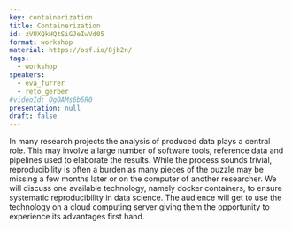 ```yaml
---
key: containerization
title: Containerization
id: zVUXQkHQtSiGJeIwVd05
format: workshop
material: https://osf.io/8jb2n/
tags:
  - workshop
speakers:
  - eva_furrer
  - reto_gerber
#videoId: OgOAMs6b5R0
presentation: null
draft: false
---
```

In many research projects the analysis of produced data plays a central role. This may involve a large number of software tools, reference data and pipelines used to elaborate the results. While the process sounds trivial, reproducibility is often a burden as many pieces of the puzzle may be missing a few months later or on the computer of another researcher.
We will discuss one available technology, namely docker containers, to ensure systematic reproducibility in data science. The audience will get to use the technology on a cloud computing server giving them the opportunity to experience its advantages first hand.
